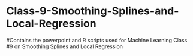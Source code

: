 # Class-9-Smoothing-Splines-and-Local-Regression

#Contains the powerpoint and R scripts used for Machine Learning Class #9 on Smoothing Splines and Local Regression
